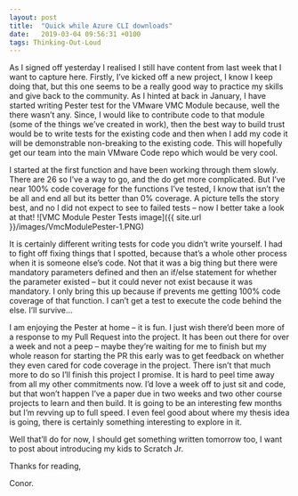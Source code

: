 ```yaml
---
layout: post
title:  "Quick while Azure CLI downloads"
date:   2019-03-04 09:56:31 +0100
tags: Thinking-Out-Loud
---
```


As I signed off yesterday I realised I still have content from last week that I want to capture here. Firstly, I’ve kicked off a new project, I know I keep doing that, but this one seems to be a really good way to practice my skills and give back to the community. As I hinted at back in January, I have started writing Pester test for the VMware VMC Module because, well the there wasn’t any. Since, I would like to contribute code to that module (some of the things we’ve created in work), then the best way to build trust would be to write tests for the existing code and then when I add my code it will be demonstrable non-breaking to the existing code. This will hopefully get our team into the main VMware Code repo which would be very cool.

I started at the first function and have been working through them slowly. There are 26 so I’ve a way to go, and the do get more complicated. But I’ve near 100% code coverage for the functions I’ve tested, I know that isn’t the be all and end all but its better than 0% coverage. A picture tells the story best, and no I did not expect to see to failed tests – now I better take a look at that!
![VMC Module Pester Tests image]({{ site.url }}/images/VmcModulePester-1.PNG)

It is certainly different writing tests for code you didn’t write yourself. I had to fight off fixing things that I spotted, because that’s a whole other process when it is someone else’s code. Not that it was a big thing but there were mandatory parameters defined and then an if/else statement for whether the parameter existed – but it could never not exist because it was mandatory. I only bring this up because if prevents me getting 100% code coverage of that function. I can’t get a test to execute the code behind the else. I’ll survive…

I am enjoying the Pester at home – it is fun. I just wish there’d been more of a response to my Pull Request into the project. It has been out there for over a week and not a peep – maybe they’re waiting for me to finish but my whole reason for starting the PR this early was to get feedback on whether they even cared for code coverage in the project. There isn’t that much more to do so I’ll finish this project I promise. It is hard to peel time away from all my other commitments now. I’d love a week off to just sit and code, but that won’t happen I’ve a paper due in two weeks and two other course projects to learn and then build. It is going to be an interesting few months but I’m revving up to full speed. I even feel good about where my thesis idea is going, there is certainly something interesting to explore in it.

Well that’ll do for now, I should get something written tomorrow too, I want to post about introducing my kids to Scratch Jr.

Thanks for reading,

Conor.